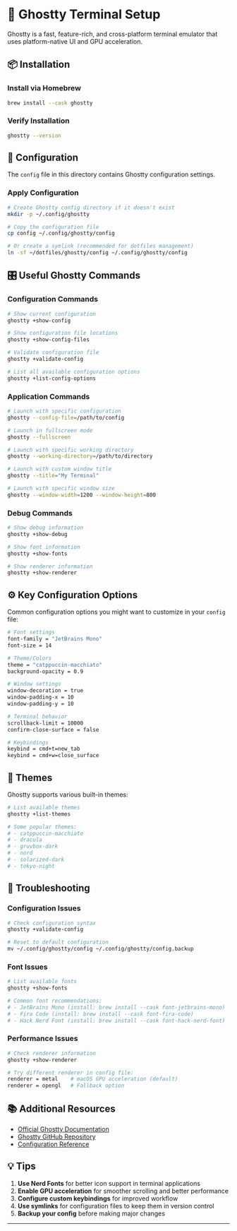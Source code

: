 # 👻 Ghostty Terminal Setup

Ghostty is a fast, feature-rich, and cross-platform terminal emulator that uses platform-native UI and GPU acceleration.

## 📦 Installation

### Install via Homebrew
```bash
brew install --cask ghostty
```

### Verify Installation
```bash
ghostty --version
```

## 🔧 Configuration

The `config` file in this directory contains Ghostty configuration settings. 

### Apply Configuration
```bash
# Create Ghostty config directory if it doesn't exist
mkdir -p ~/.config/ghostty

# Copy the configuration file
cp config ~/.config/ghostty/config

# Or create a symlink (recommended for dotfiles management)
ln -sf ~/dotfiles/ghostty/config ~/.config/ghostty/config
```

## 🎛 Useful Ghostty Commands

### Configuration Commands
```bash
# Show current configuration
ghostty +show-config

# Show configuration file locations
ghostty +show-config-files

# Validate configuration file
ghostty +validate-config

# List all available configuration options
ghostty +list-config-options
```

### Application Commands
```bash
# Launch with specific configuration
ghostty --config-file=/path/to/config

# Launch in fullscreen mode
ghostty --fullscreen

# Launch with specific working directory
ghostty --working-directory=/path/to/directory

# Launch with custom window title
ghostty --title="My Terminal"

# Launch with specific window size
ghostty --window-width=1200 --window-height=800
```

### Debug Commands
```bash
# Show debug information
ghostty +show-debug

# Show font information
ghostty +show-fonts

# Show renderer information
ghostty +show-renderer
```

## ⚙️ Key Configuration Options

Common configuration options you might want to customize in your `config` file:

```bash
# Font settings
font-family = "JetBrains Mono"
font-size = 14

# Theme/Colors
theme = "catppuccin-macchiato"
background-opacity = 0.9

# Window settings
window-decoration = true
window-padding-x = 10
window-padding-y = 10

# Terminal behavior
scrollback-limit = 10000
confirm-close-surface = false

# Keybindings
keybind = cmd+t=new_tab
keybind = cmd+w=close_surface
```

## 🎨 Themes

Ghostty supports various built-in themes:

```bash
# List available themes
ghostty +list-themes

# Some popular themes:
# - catppuccin-macchiato
# - dracula
# - gruvbox-dark
# - nord
# - solarized-dark
# - tokyo-night
```

## 🔧 Troubleshooting

### Configuration Issues
```bash
# Check configuration syntax
ghostty +validate-config

# Reset to default configuration
mv ~/.config/ghostty/config ~/.config/ghostty/config.backup
```

### Font Issues
```bash
# List available fonts
ghostty +show-fonts

# Common font recommendations:
# - JetBrains Mono (install: brew install --cask font-jetbrains-mono)
# - Fira Code (install: brew install --cask font-fira-code)
# - Hack Nerd Font (install: brew install --cask font-hack-nerd-font)
```

### Performance Issues
```bash
# Check renderer information
ghostty +show-renderer

# Try different renderer in config file:
renderer = metal    # macOS GPU acceleration (default)
renderer = opengl   # Fallback option
```

## 📚 Additional Resources

- [Official Ghostty Documentation](https://ghostty.org/docs)
- [Ghostty GitHub Repository](https://github.com/mitchellh/ghostty)
- [Configuration Reference](https://ghostty.org/docs/config)

## 💡 Tips

1. **Use Nerd Fonts** for better icon support in terminal applications
2. **Enable GPU acceleration** for smoother scrolling and better performance  
3. **Configure custom keybindings** for improved workflow
4. **Use symlinks** for configuration files to keep them in version control
5. **Backup your config** before making major changes

---
